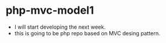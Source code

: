 # php-mvc-model1
* I will start developing the next week.
* this is going to be php repo based on MVC desing pattern. 

